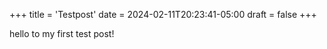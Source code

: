 +++
title = 'Testpost'
date = 2024-02-11T20:23:41-05:00
draft = false
+++

hello to my first test post!
